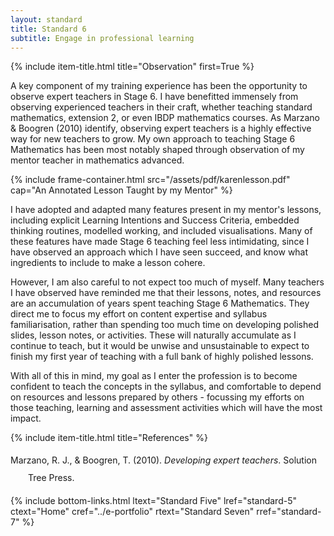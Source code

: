 ```yaml
---
layout: standard
title: Standard 6
subtitle: Engage in professional learning
---
```

{% include item-title.html title="Observation" first=True %}

A key component of my training experience has been the opportunity to observe expert teachers in Stage 6. I have benefitted immensely from observing experienced teachers in their craft, whether teaching standard mathematics, extension 2, or even IBDP mathematics courses. As Marzano & Boogren (2010) identify, observing expert teachers is a highly effective way for new teachers to grow. My own approach to teaching Stage 6 Mathematics has been most notably shaped through observation of my mentor teacher in mathematics advanced.  

{% include frame-container.html src="/assets/pdf/karenlesson.pdf" cap="An Annotated Lesson Taught by my Mentor" %}

I have adopted and adapted many features present in my mentor's lessons, including explicit Learning Intentions and Success Criteria, embedded thinking routines, modelled working, and included visualisations. Many of these features have made Stage 6 teaching feel less intimidating, since I have observed an approach which I have seen succeed, and know what ingredients to include to make a lesson cohere.  

However, I am also careful to not expect too much of myself. Many teachers I have observed have reminded me that their lessons, notes, and resources are an accumulation of years spent teaching Stage 6 Mathematics. They direct me to focus my effort on content expertise and syllabus familiarisation, rather than spending too much time on developing polished slides, lesson notes, or activities. These will naturally accumulate as I continue to teach, but it would be unwise and unsustainable to expect to finish my first year of teaching with a full bank of highly polished lessons.  

With all of this in mind, my goal as I enter the profession is to become confident to teach the concepts in the syllabus, and comfortable to depend on resources and lessons prepared by others - focussing my efforts on those teaching, learning and assessment activities which will have the most impact.  


{% include item-title.html title="References" %}  

<div class="csl-bib-body" style="line-height: 2; margin-left: 2em; text-indent:-2em;">
  <div class="csl-entry">Marzano, R. J., &amp; Boogren, T. (2010). <i>Developing expert teachers</i>. Solution Tree Press.</div>
  <span class="Z3988" title="url_ver=Z39.88-2004&amp;ctx_ver=Z39.88-2004&amp;rfr_id=info%3Asid%2Fzotero.org%3A2&amp;rft_val_fmt=info%3Aofi%2Ffmt%3Akev%3Amtx%3Abook&amp;rft.genre=book&amp;rft.btitle=Developing%20expert%20teachers&amp;rft.publisher=Solution%20Tree%20Press&amp;rft.aufirst=Robert%20J.&amp;rft.aulast=Marzano&amp;rft.au=Robert%20J.%20Marzano&amp;rft.au=Tina%20Boogren&amp;rft.date=2010"></span>
</div>

{% include bottom-links.html ltext="Standard Five" lref="standard-5"  ctext="Home" cref="../e-portfolio" rtext="Standard Seven" rref="standard-7" %}
